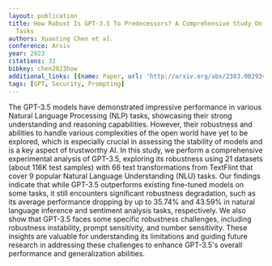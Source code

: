 ```yaml
---
layout: publication
title: How Robust Is GPT-3.5 To Predecessors? A Comprehensive Study On Language Understanding
  Tasks
authors: Xuanting Chen et al.
conference: Arxiv
year: 2023
citations: 32
bibkey: chen2023how
additional_links: [{name: Paper, url: 'http://arxiv.org/abs/2303.00293v1'}]
tags: [GPT, Security, Prompting]
---
```

The GPT-3.5 models have demonstrated impressive performance in various
Natural Language Processing (NLP) tasks, showcasing their strong understanding
and reasoning capabilities. However, their robustness and abilities to handle
various complexities of the open world have yet to be explored, which is
especially crucial in assessing the stability of models and is a key aspect of
trustworthy AI. In this study, we perform a comprehensive experimental analysis
of GPT-3.5, exploring its robustness using 21 datasets (about 116K test
samples) with 66 text transformations from TextFlint that cover 9 popular
Natural Language Understanding (NLU) tasks. Our findings indicate that while
GPT-3.5 outperforms existing fine-tuned models on some tasks, it still
encounters significant robustness degradation, such as its average performance
dropping by up to 35.74% and 43.59% in natural language inference and
sentiment analysis tasks, respectively. We also show that GPT-3.5 faces some
specific robustness challenges, including robustness instability, prompt
sensitivity, and number sensitivity. These insights are valuable for
understanding its limitations and guiding future research in addressing these
challenges to enhance GPT-3.5's overall performance and generalization
abilities.